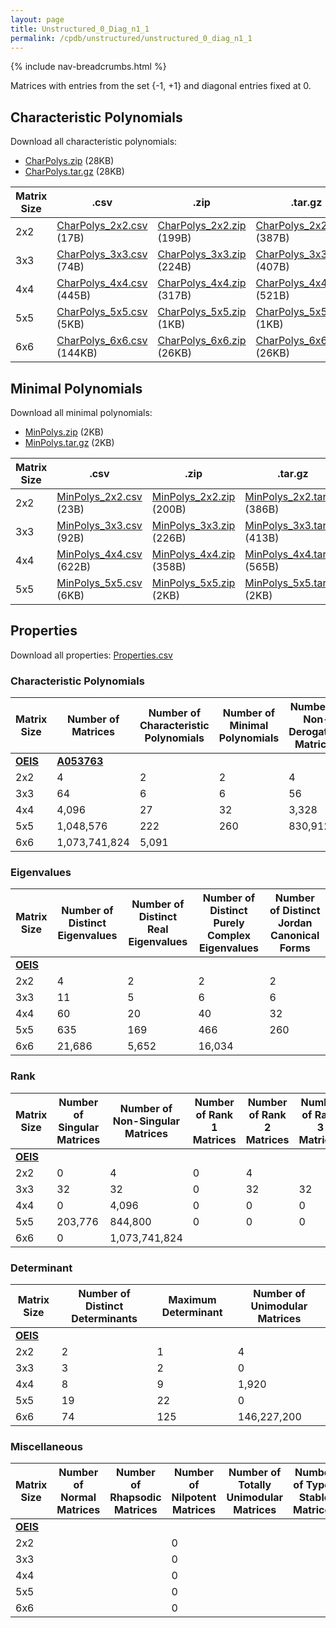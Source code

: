 ```yaml
---
layout: page
title: Unstructured_0_Diag_n1_1
permalink: /cpdb/unstructured/unstructured_0_diag_n1_1
---
```


{% include nav-breadcrumbs.html %}

Matrices with entries from the set {-1, +1} and diagonal entries fixed at 0.

## Characteristic Polynomials

Download all characteristic polynomials:
- <a href="http://cpdb.bohemianmatrices.com/Unstructured/Unstructured_0_Diag_n1_1/Data/CharPolys.zip">CharPolys.zip</a> (28KB)
- <a href="http://cpdb.bohemianmatrices.com/Unstructured/Unstructured_0_Diag_n1_1/Data/CharPolys.tar.gz">CharPolys.tar.gz</a> (28KB)

| Matrix Size | .csv | .zip | .tar.gz |
| --- | --- | --- | --- |
| 2x2 | <a href="http://cpdb.bohemianmatrices.com/Unstructured/Unstructured_0_Diag_n1_1/Data/CharPolys_2x2.csv">CharPolys_2x2.csv</a> (17B)| <a href="http://cpdb.bohemianmatrices.com/Unstructured/Unstructured_0_Diag_n1_1/Data/CharPolys_2x2.zip">CharPolys_2x2.zip</a> (199B)| <a href="http://cpdb.bohemianmatrices.com/Unstructured/Unstructured_0_Diag_n1_1/Data/CharPolys_2x2.tar.gz">CharPolys_2x2.tar.gz</a> (387B) |
| 3x3 | <a href="http://cpdb.bohemianmatrices.com/Unstructured/Unstructured_0_Diag_n1_1/Data/CharPolys_3x3.csv">CharPolys_3x3.csv</a> (74B)| <a href="http://cpdb.bohemianmatrices.com/Unstructured/Unstructured_0_Diag_n1_1/Data/CharPolys_3x3.zip">CharPolys_3x3.zip</a> (224B)| <a href="http://cpdb.bohemianmatrices.com/Unstructured/Unstructured_0_Diag_n1_1/Data/CharPolys_3x3.tar.gz">CharPolys_3x3.tar.gz</a> (407B) |
| 4x4 | <a href="http://cpdb.bohemianmatrices.com/Unstructured/Unstructured_0_Diag_n1_1/Data/CharPolys_4x4.csv">CharPolys_4x4.csv</a> (445B)| <a href="http://cpdb.bohemianmatrices.com/Unstructured/Unstructured_0_Diag_n1_1/Data/CharPolys_4x4.zip">CharPolys_4x4.zip</a> (317B)| <a href="http://cpdb.bohemianmatrices.com/Unstructured/Unstructured_0_Diag_n1_1/Data/CharPolys_4x4.tar.gz">CharPolys_4x4.tar.gz</a> (521B) |
| 5x5 | <a href="http://cpdb.bohemianmatrices.com/Unstructured/Unstructured_0_Diag_n1_1/Data/CharPolys_5x5.csv">CharPolys_5x5.csv</a> (5KB)| <a href="http://cpdb.bohemianmatrices.com/Unstructured/Unstructured_0_Diag_n1_1/Data/CharPolys_5x5.zip">CharPolys_5x5.zip</a> (1KB)| <a href="http://cpdb.bohemianmatrices.com/Unstructured/Unstructured_0_Diag_n1_1/Data/CharPolys_5x5.tar.gz">CharPolys_5x5.tar.gz</a> (1KB) |
| 6x6 | <a href="http://cpdb.bohemianmatrices.com/Unstructured/Unstructured_0_Diag_n1_1/Data/CharPolys_6x6.csv">CharPolys_6x6.csv</a> (144KB)| <a href="http://cpdb.bohemianmatrices.com/Unstructured/Unstructured_0_Diag_n1_1/Data/CharPolys_6x6.zip">CharPolys_6x6.zip</a> (26KB)| <a href="http://cpdb.bohemianmatrices.com/Unstructured/Unstructured_0_Diag_n1_1/Data/CharPolys_6x6.tar.gz">CharPolys_6x6.tar.gz</a> (26KB) |

## Minimal Polynomials

Download all minimal polynomials:
- <a href="http://cpdb.bohemianmatrices.com/Unstructured/Unstructured_0_Diag_n1_1/Data/MinPolys.zip">MinPolys.zip</a> (2KB)
- <a href="http://cpdb.bohemianmatrices.com/Unstructured/Unstructured_0_Diag_n1_1/Data/MinPolys.tar.gz">MinPolys.tar.gz</a> (2KB)

| Matrix Size | .csv | .zip | .tar.gz |
| --- | --- | --- | --- |
| 2x2 | <a href="http://cpdb.bohemianmatrices.com/Unstructured/Unstructured_0_Diag_n1_1/Data/MinPolys_2x2.csv">MinPolys_2x2.csv</a> (23B)| <a href="http://cpdb.bohemianmatrices.com/Unstructured/Unstructured_0_Diag_n1_1/Data/MinPolys_2x2.zip">MinPolys_2x2.zip</a> (200B)| <a href="http://cpdb.bohemianmatrices.com/Unstructured/Unstructured_0_Diag_n1_1/Data/MinPolys_2x2.tar.gz">MinPolys_2x2.tar.gz</a> (386B) |
| 3x3 | <a href="http://cpdb.bohemianmatrices.com/Unstructured/Unstructured_0_Diag_n1_1/Data/MinPolys_3x3.csv">MinPolys_3x3.csv</a> (92B)| <a href="http://cpdb.bohemianmatrices.com/Unstructured/Unstructured_0_Diag_n1_1/Data/MinPolys_3x3.zip">MinPolys_3x3.zip</a> (226B)| <a href="http://cpdb.bohemianmatrices.com/Unstructured/Unstructured_0_Diag_n1_1/Data/MinPolys_3x3.tar.gz">MinPolys_3x3.tar.gz</a> (413B) |
| 4x4 | <a href="http://cpdb.bohemianmatrices.com/Unstructured/Unstructured_0_Diag_n1_1/Data/MinPolys_4x4.csv">MinPolys_4x4.csv</a> (622B)| <a href="http://cpdb.bohemianmatrices.com/Unstructured/Unstructured_0_Diag_n1_1/Data/MinPolys_4x4.zip">MinPolys_4x4.zip</a> (358B)| <a href="http://cpdb.bohemianmatrices.com/Unstructured/Unstructured_0_Diag_n1_1/Data/MinPolys_4x4.tar.gz">MinPolys_4x4.tar.gz</a> (565B) |
| 5x5 | <a href="http://cpdb.bohemianmatrices.com/Unstructured/Unstructured_0_Diag_n1_1/Data/MinPolys_5x5.csv">MinPolys_5x5.csv</a> (6KB)| <a href="http://cpdb.bohemianmatrices.com/Unstructured/Unstructured_0_Diag_n1_1/Data/MinPolys_5x5.zip">MinPolys_5x5.zip</a> (2KB)| <a href="http://cpdb.bohemianmatrices.com/Unstructured/Unstructured_0_Diag_n1_1/Data/MinPolys_5x5.tar.gz">MinPolys_5x5.tar.gz</a> (2KB) |



## Properties

Download all properties: <a href="http://cpdb.bohemianmatrices.com/Unstructured/Unstructured_0_Diag_n1_1/Properties.csv">Properties.csv</a>

### Characteristic Polynomials

| Matrix Size | Number of Matrices | Number of Characteristic Polynomials | Number of Minimal Polynomials | Number of Non-Derogatory Matrices | Maximum Characteristic Height |
| --- | --- | --- | --- | --- | --- |
| [__OEIS__](https://oeis.org/) | [__A053763__](https://oeis.org/A053763) | | | | |
| 2x2 | 4 | 2 | 2 | 4 | 1 |
| 3x3 | 64 | 6 | 6 | 56 | 3 |
| 4x4 | 4,096 | 27 | 32 | 3,328 | 9 |
| 5x5 | 1,048,576 | 222 | 260 | 830,912 | 25 |
| 6x6 | 1,073,741,824 | 5,091 | | | 125 |

### Eigenvalues

| Matrix Size | Number of Distinct Eigenvalues | Number of Distinct Real Eigenvalues | Number of Distinct Purely Complex Eigenvalues | Number of Distinct Jordan Canonical Forms |
| --- | --- | --- | --- | --- |
| [__OEIS__](https://oeis.org/) | | | | |
| 2x2 | 4 | 2 | 2 | 2 |
| 3x3 | 11 | 5 | 6 | 6 |
| 4x4 | 60 | 20 | 40 | 32 |
| 5x5 | 635 | 169 | 466 | 260 |
| 6x6 | 21,686 | 5,652 | 16,034 | |

### Rank

| Matrix Size | Number of Singular Matrices | Number of Non-Singular Matrices | Number of Rank 1 Matrices | Number of Rank 2 Matrices | Number of Rank 3 Matrices | Number of Rank 4 Matrices | Number of Rank 5 Matrices | Number of Rank 6 Matrices |
| --- | --- | --- | --- | --- | --- | --- | --- | --- |
| [__OEIS__](https://oeis.org/) | | | | | | | | |
| 2x2 | 0 | 4 | 0 | 4 | | | | |
| 3x3 | 32 | 32 | 0 | 32 | 32 | | | |
| 4x4 | 0 | 4,096 | 0 | 0 | 0 | 4,096 | | |
| 5x5 | 203,776 | 844,800 | 0 | 0 | 0 | 203,776 | 844,800 | |
| 6x6 | 0 | 1,073,741,824 | | | | | | |

### Determinant

| Matrix Size | Number of Distinct Determinants | Maximum Determinant | Number of Unimodular Matrices |
| --- | --- | --- | --- |
| [__OEIS__](https://oeis.org/) | | | |
| 2x2 | 2 | 1 | 4 |
| 3x3 | 3 | 2 | 0 |
| 4x4 | 8 | 9 | 1,920 |
| 5x5 | 19 | 22 | 0 |
| 6x6 | 74 | 125 | 146,227,200 |

### Miscellaneous

| Matrix Size | Number of Normal Matrices | Number of Rhapsodic Matrices | Number of Nilpotent Matrices | Number of Totally Unimodular Matrices | Number of Type I Stable Matrices | Number of Type II Stable Matrices |
| --- | --- | --- | --- | --- | --- | --- |
| [__OEIS__](https://oeis.org/) | | | | | | |
| 2x2 | | | 0 | | | |
| 3x3 | | | 0 | | | |
| 4x4 | | | 0 | | | |
| 5x5 | | | 0 | | | |
| 6x6 | | | 0 | | | |


